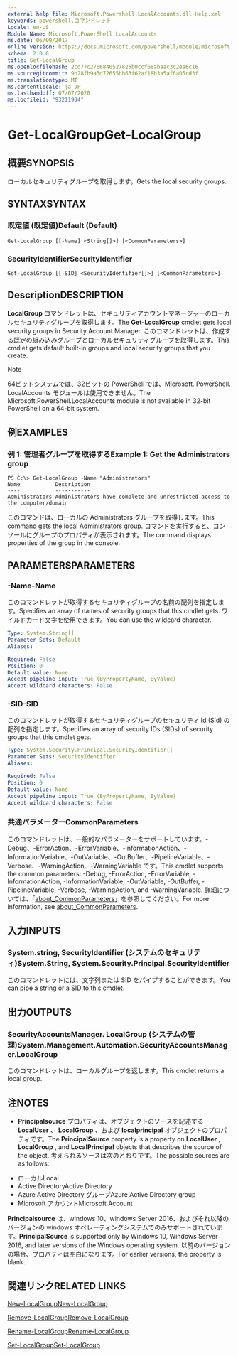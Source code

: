 ```yaml
---
external help file: Microsoft.Powershell.LocalAccounts.dll-Help.xml
keywords: powershell,コマンドレット
Locale: en-US
Module Name: Microsoft.PowerShell.LocalAccounts
ms.date: 06/09/2017
online version: https://docs.microsoft.com/powershell/module/microsoft.powershell.localaccounts/get-localgroup?view=powershell-5.1&WT.mc_id=ps-gethelp
schema: 2.0.0
title: Get-LocalGroup
ms.openlocfilehash: 2cd77c2766840527825b0ccf68abaac3c2ea6c16
ms.sourcegitcommit: 9b28fb9a3d72655bb63f62af18b3a5af6a05cd3f
ms.translationtype: MT
ms.contentlocale: ja-JP
ms.lasthandoff: 07/07/2020
ms.locfileid: "93211904"
---
```

# <span data-ttu-id="0872f-103">Get-LocalGroup</span><span class="sxs-lookup"><span data-stu-id="0872f-103">Get-LocalGroup</span></span>

## <span data-ttu-id="0872f-104">概要</span><span class="sxs-lookup"><span data-stu-id="0872f-104">SYNOPSIS</span></span>
<span data-ttu-id="0872f-105">ローカルセキュリティグループを取得します。</span><span class="sxs-lookup"><span data-stu-id="0872f-105">Gets the local security groups.</span></span>

## <span data-ttu-id="0872f-106">SYNTAX</span><span class="sxs-lookup"><span data-stu-id="0872f-106">SYNTAX</span></span>

### <span data-ttu-id="0872f-107">既定値 (既定値)</span><span class="sxs-lookup"><span data-stu-id="0872f-107">Default (Default)</span></span>

```
Get-LocalGroup [[-Name] <String[]>] [<CommonParameters>]
```

### <span data-ttu-id="0872f-108">SecurityIdentifier</span><span class="sxs-lookup"><span data-stu-id="0872f-108">SecurityIdentifier</span></span>

```
Get-LocalGroup [[-SID] <SecurityIdentifier[]>] [<CommonParameters>]
```

## <span data-ttu-id="0872f-109">Description</span><span class="sxs-lookup"><span data-stu-id="0872f-109">DESCRIPTION</span></span>
<span data-ttu-id="0872f-110">**LocalGroup** コマンドレットは、セキュリティアカウントマネージャーのローカルセキュリティグループを取得します。</span><span class="sxs-lookup"><span data-stu-id="0872f-110">The **Get-LocalGroup** cmdlet gets local security groups in Security Account Manager.</span></span>
<span data-ttu-id="0872f-111">このコマンドレットは、作成する既定の組み込みグループとローカルセキュリティグループを取得します。</span><span class="sxs-lookup"><span data-stu-id="0872f-111">This cmdlet gets default built-in groups and local security groups that you create.</span></span>

> [!NOTE]
> <span data-ttu-id="0872f-112">64ビットシステムでは、32ビットの PowerShell では、Microsoft. PowerShell. LocalAccounts モジュールは使用できません。</span><span class="sxs-lookup"><span data-stu-id="0872f-112">The Microsoft.PowerShell.LocalAccounts module is not available in 32-bit PowerShell on a 64-bit system.</span></span>

## <span data-ttu-id="0872f-113">例</span><span class="sxs-lookup"><span data-stu-id="0872f-113">EXAMPLES</span></span>

### <span data-ttu-id="0872f-114">例 1: 管理者グループを取得する</span><span class="sxs-lookup"><span data-stu-id="0872f-114">Example 1: Get the Administrators group</span></span>

```
PS C:\> Get-LocalGroup -Name "Administrators"
Name           Description
----           -----------
Administrators Administrators have complete and unrestricted access to the computer/domain
```

<span data-ttu-id="0872f-115">このコマンドは、ローカルの Administrators グループを取得します。</span><span class="sxs-lookup"><span data-stu-id="0872f-115">This command gets the local Administrators group.</span></span>
<span data-ttu-id="0872f-116">コマンドを実行すると、コンソールにグループのプロパティが表示されます。</span><span class="sxs-lookup"><span data-stu-id="0872f-116">The command displays properties of the group in the console.</span></span>

## <span data-ttu-id="0872f-117">PARAMETERS</span><span class="sxs-lookup"><span data-stu-id="0872f-117">PARAMETERS</span></span>

### <span data-ttu-id="0872f-118">-Name</span><span class="sxs-lookup"><span data-stu-id="0872f-118">-Name</span></span>
<span data-ttu-id="0872f-119">このコマンドレットが取得するセキュリティグループの名前の配列を指定します。</span><span class="sxs-lookup"><span data-stu-id="0872f-119">Specifies an array of names of security groups that this cmdlet gets.</span></span>
<span data-ttu-id="0872f-120">ワイルドカード文字を使用できます。</span><span class="sxs-lookup"><span data-stu-id="0872f-120">You can use the wildcard character.</span></span>

```yaml
Type: System.String[]
Parameter Sets: Default
Aliases:

Required: False
Position: 0
Default value: None
Accept pipeline input: True (ByPropertyName, ByValue)
Accept wildcard characters: False
```

### <span data-ttu-id="0872f-121">-SID</span><span class="sxs-lookup"><span data-stu-id="0872f-121">-SID</span></span>
<span data-ttu-id="0872f-122">このコマンドレットが取得するセキュリティグループのセキュリティ Id (Sid) の配列を指定します。</span><span class="sxs-lookup"><span data-stu-id="0872f-122">Specifies an array of security IDs (SIDs) of security groups that this cmdlet gets.</span></span>

```yaml
Type: System.Security.Principal.SecurityIdentifier[]
Parameter Sets: SecurityIdentifier
Aliases:

Required: False
Position: 0
Default value: None
Accept pipeline input: True (ByPropertyName, ByValue)
Accept wildcard characters: False
```

### <span data-ttu-id="0872f-123">共通パラメーター</span><span class="sxs-lookup"><span data-stu-id="0872f-123">CommonParameters</span></span>
<span data-ttu-id="0872f-124">このコマンドレットは、一般的なパラメーターをサポートしています。-Debug、-ErrorAction、-ErrorVariable、-InformationAction、-InformationVariable、-OutVariable、-OutBuffer、-PipelineVariable、-Verbose、-WarningAction、-WarningVariable です。</span><span class="sxs-lookup"><span data-stu-id="0872f-124">This cmdlet supports the common parameters: -Debug, -ErrorAction, -ErrorVariable, -InformationAction, -InformationVariable, -OutVariable, -OutBuffer, -PipelineVariable, -Verbose, -WarningAction, and -WarningVariable.</span></span> <span data-ttu-id="0872f-125">詳細については、「[about_CommonParameters](https://go.microsoft.com/fwlink/?LinkID=113216)」を参照してください。</span><span class="sxs-lookup"><span data-stu-id="0872f-125">For more information, see [about_CommonParameters](https://go.microsoft.com/fwlink/?LinkID=113216).</span></span>

## <span data-ttu-id="0872f-126">入力</span><span class="sxs-lookup"><span data-stu-id="0872f-126">INPUTS</span></span>

### <span data-ttu-id="0872f-127">System.string, SecurityIdentifier (システムのセキュリティ)</span><span class="sxs-lookup"><span data-stu-id="0872f-127">System.String, System.Security.Principal.SecurityIdentifier</span></span>
<span data-ttu-id="0872f-128">このコマンドレットには、文字列または SID をパイプすることができます。</span><span class="sxs-lookup"><span data-stu-id="0872f-128">You can pipe a string or a SID to this cmdlet.</span></span>

## <span data-ttu-id="0872f-129">出力</span><span class="sxs-lookup"><span data-stu-id="0872f-129">OUTPUTS</span></span>

### <span data-ttu-id="0872f-130">SecurityAccountsManager. LocalGroup (システムの管理)</span><span class="sxs-lookup"><span data-stu-id="0872f-130">System.Management.Automation.SecurityAccountsManager.LocalGroup</span></span>
<span data-ttu-id="0872f-131">このコマンドレットは、ローカルグループを返します。</span><span class="sxs-lookup"><span data-stu-id="0872f-131">This cmdlet returns a local group.</span></span>

## <span data-ttu-id="0872f-132">注</span><span class="sxs-lookup"><span data-stu-id="0872f-132">NOTES</span></span>

* <span data-ttu-id="0872f-133">**Principalsource** プロパティは、オブジェクトのソースを記述する **LocalUser** 、 **LocalGroup** 、および **localprincipal** オブジェクトのプロパティです。</span><span class="sxs-lookup"><span data-stu-id="0872f-133">The **PrincipalSource** property is a property on **LocalUser** , **LocalGroup** , and **LocalPrincipal** objects that describes the source of the object.</span></span> <span data-ttu-id="0872f-134">考えられるソースは次のとおりです。</span><span class="sxs-lookup"><span data-stu-id="0872f-134">The possible sources are as follows:</span></span>

- <span data-ttu-id="0872f-135">ローカル</span><span class="sxs-lookup"><span data-stu-id="0872f-135">Local</span></span>
- <span data-ttu-id="0872f-136">Active Directory</span><span class="sxs-lookup"><span data-stu-id="0872f-136">Active Directory</span></span>
- <span data-ttu-id="0872f-137">Azure Active Directory グループ</span><span class="sxs-lookup"><span data-stu-id="0872f-137">Azure Active Directory group</span></span>
- <span data-ttu-id="0872f-138">Microsoft アカウント</span><span class="sxs-lookup"><span data-stu-id="0872f-138">Microsoft Account</span></span>

<span data-ttu-id="0872f-139">**Principalsource** は、windows 10、windows Server 2016、およびそれ以降のバージョンの windows オペレーティングシステムでのみサポートされています。</span><span class="sxs-lookup"><span data-stu-id="0872f-139">**PrincipalSource** is supported only by Windows 10, Windows Server 2016, and later versions of the Windows operating system.</span></span> <span data-ttu-id="0872f-140">以前のバージョンの場合、プロパティは空白になります。</span><span class="sxs-lookup"><span data-stu-id="0872f-140">For earlier versions, the property is blank.</span></span>

## <span data-ttu-id="0872f-141">関連リンク</span><span class="sxs-lookup"><span data-stu-id="0872f-141">RELATED LINKS</span></span>

[<span data-ttu-id="0872f-142">New-LocalGroup</span><span class="sxs-lookup"><span data-stu-id="0872f-142">New-LocalGroup</span></span>](New-LocalGroup.md)

[<span data-ttu-id="0872f-143">Remove-LocalGroup</span><span class="sxs-lookup"><span data-stu-id="0872f-143">Remove-LocalGroup</span></span>](Remove-LocalGroup.md)

[<span data-ttu-id="0872f-144">Rename-LocalGroup</span><span class="sxs-lookup"><span data-stu-id="0872f-144">Rename-LocalGroup</span></span>](Rename-LocalGroup.md)

[<span data-ttu-id="0872f-145">Set-LocalGroup</span><span class="sxs-lookup"><span data-stu-id="0872f-145">Set-LocalGroup</span></span>](Set-LocalGroup.md)
